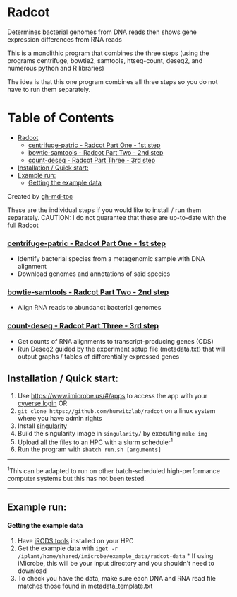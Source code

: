 # Radcot
Determines bacterial genomes from DNA reads then shows gene expression differences from RNA reads

This is a monolithic program that combines the three steps
(using the programs centrifuge, bowtie2, samtools, htseq-count, deseq2, and numerous python and R libraries)

The idea is that this one program combines all three steps so you do not have to run them separately.

Table of Contents
=================
* [Radcot](#radcot)
  * [<a href="https://github.com/hurwitzlab/centrifuge-patric">centrifuge-patric - Radcot Part One - 1st step</a>](#centrifuge-patric---radcot-part-one---1st-step)
  * [<a href="https://github.com/hurwitzlab/bowtie-samtools">bowtie-samtools - Radcot Part Two - 2nd step</a>](#bowtie-samtools---radcot-part-two---2nd-step)
  * [<a href="https://github.com/hurwitzlab/count-deseq">count-deseq - Radcot Part Three - 3rd step</a>](#count-deseq---radcot-part-three---3rd-step)
* [Installation / Quick start:](#installation--quick-start)
* [Example run:](#example-run)
  * [Getting the example data](#getting-the-example-data)

Created by [gh-md-toc](https://github.com/ekalinin/github-markdown-toc)

These are the individual steps if you would like to install / run them separately. CAUTION: I do not guarantee that these are up-to-date with the full Radcot

### [centrifuge-patric - Radcot Part One - 1st step](https://github.com/hurwitzlab/centrifuge-patric)
- Identify bacterial species from a metagenomic sample with DNA alignment
- Download genomes and annotations of said species

### [bowtie-samtools - Radcot Part Two - 2nd step](https://github.com/hurwitzlab/bowtie-samtools)
- Align RNA reads to abundanct bacterial genomes

### [count-deseq - Radcot Part Three - 3rd step](https://github.com/hurwitzlab/count-deseq)
- Get counts of RNA alignments to transcript-producing genes (CDS)
- Run Deseq2 guided by the experiment setup file (metadata.txt) that will output graphs / tables of differentially expressed genes

## Installation / Quick start:
1. Use https://www.imicrobe.us/#/apps to access the app with your [cyverse login](http://www.cyverse.org/create-account)
OR
2. `git clone https://github.com/hurwitzlab/radcot` on a linux system where you have admin rights
3. Install [singularity](http://singularity.lbl.gov/all-releases)
4. Build the singularity image in `singularity/` by executing `make img`
5. Upload all the files to an HPC with a slurm scheduler<sup>1</sup>
6. Run the program with `sbatch run.sh [arguments]`

---
<sup>1</sup>This can be adapted to run on other 
batch-scheduled high-performance computer systems 
but this has not been tested.

---

## Example run:
#### Getting the example data
  1. Have [iRODS tools](https://docs.irods.org/master/getting_started/download/) installed on your HPC
  2. Get the example data with `iget -r /iplant/home/shared/imicrobe/example_data/radcot-data`
    * If using iMicrobe, this will be your input directory and you shouldn't need to download
  3. To check you have the data, make sure each DNA and RNA read file matches those found in metadata_template.txt
